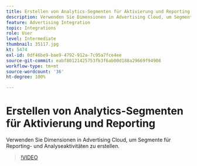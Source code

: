 ```yaml
---
title: Erstellen von Analytics-Segmenten für Aktivierung und Reporting
description: Verwenden Sie Dimensionen in Advertising Cloud, um Segmente für Reporting- und Analyseaktivitäten zu erstellen.
feature: Advertising Integration
topic: Integrations
role: User
level: Intermediate
thumbnail: 35117.jpg
kt: 5474
exl-id: 0df46be9-bae9-4792-912a-7c95a7fce4ee
source-git-commit: eabf80121425753fb3f6ab00d188a29669f94908
workflow-type: tm+mt
source-wordcount: '36'
ht-degree: 100%

---
```


# Erstellen von Analytics-Segmenten für Aktivierung und Reporting

Verwenden Sie Dimensionen in Advertising Cloud, um Segmente für Reporting- und Analyseaktivitäten zu erstellen.

>[!VIDEO](https://video.tv.adobe.com/v/35117/?quality=12&learn=on)
